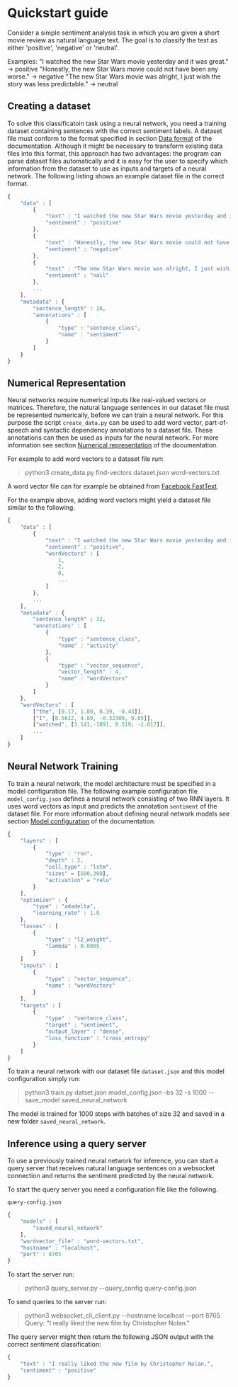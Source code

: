 # Quickstart guide

Consider a simple sentiment analysis task in which you are given a short movie review as natural language text. The goal is to classify the text as either 'positive', 'negative' or 'neutral'.

Examples:
"I watched the new Star Wars movie yesterday and it was great." -> positive
"Honestly, the new Star Wars movie could not have been any worse." -> negative
"The new Star Wars movie was alright, I just wish the story was less predictable." -> neutral

## Creating a dataset

To solve this classificatoin task using a neural network, you need a training dataset containing sentences with the correct sentiment labels.
A dataset file must conform to the format specified in section [Data format](data-format.md) of the documentation. Although it might be necessary to transform existing data files into this format, this approach has two advantages: the program can parse dataset files automatically and it is easy for the user to specify which information from the dataset to use as inputs and targets of a neural network. The following listing shows an example dataset file in the correct format.

```javascript
{
    "data" : [
        {
            "text" : "I watched the new Star Wars movie yesterday and it was great.",
            "sentiment" : "positive"
        },
        {
            "text" : "Honestly, the new Star Wars movie could not have been any worse."
            "sentiment" : "negative"
        },
        {
            "text" : "The new Star Wars movie was alright, I just wish the story was less predictable.",
            "sentiment" : "nail"
        },
        ...
    ],
    "metadata" : {
        "sentence_length" : 16,
        "annotations" : [
            {
                "type" : "sentence_class",
                "name" : "sentiment"
            }
        ]
    }
}
```

## Numerical Representation

Neural networks require numerical inputs like real-valued vectors or matrices. Therefore, the natural language sentences in our dataset file must be represented numerically, before we can train a neural network. For this purpose the script `create_data.py` can be used to add word vector, part-of-speech and syntactic dependency annotations to a dataset file. These annotations can then be used as inputs for the neural network. For more information see section [Numerical representation](numerical-representation.md) of the documentation.

For example to add word vectors to a dataset file run:

> python3 create_data.py find-vectors dataset.json word-vectors.txt

A word vector file can for example be obtained from [Facebook FastText](https://github.com/facebookresearch/fastText).

For the example above, adding word vectors might yield a dataset file similar to the following.

```javascript
{
    "data" : [
        {
            "text" : "I watched the new Star Wars movie yesterday and it was great."
            "sentiment" : "positive",
            "wordVectors" : [
                1,
                2,
                0,
                ...
            ]
        },
        ...
    ],
    "metadata" : {
        "sentence_length" : 32,
        "annotations" : [
            {
                "type" : "sentence_class",
                "name" : "activity"
            },
            {
                "type" : "vector_sequence",
                "vector_length" : 4,
                "name" : "wordVectors"
            }
        ]
    },
    "wordVectors" : [
        ["the", [0.17, 1.80, 0.39, -0.43]],
        ["I", [0.5612, 4.89, -0.32309, 0.65]],
        ["watched", [3.141,-1891, 0.519, -1.017]],
        ...
    ]
}
```

## Neural Network Training

To train a neural network, the model architecture must be specified in a model configuration file. The following example configuration file `model_config.json` defines a neural network consisting of two RNN layers. It uses word vectors as input and predicts the annotation `sentiment` of the dataset file. For more information about defining neural network models see section [Model configuration](model-configuration.md) of the documentation.

```javascript
{
    "layers" : [
        {
            "type" : "rnn",
            "depth" : 2,
            "cell_type" : "lstm",
            "sizes" = [500,300],
            "activation" = "relu"
        }
    ],
    "optimizer" : {
        "type" : "adadelta",
        "learning_rate" : 1.0
    },
    "losses" : [
        {
            "type" : "l2_weight",
            "lambda" : 0.0005
        }
    ]
    "inputs" : [
        {
            "type" : "vector_sequence",
            "name" : "wordVectors"
        }
    ],
    "targets" : [
        {
            "type" : "sentence_class",
            "target" : "sentiment",
            "output_layer" : "dense",
            "loss_function" : "cross_entropy"
        }
    ]
}
```

To train a neural network with our dataset file `dataset.json` and this model configuration simply run:

> python3 train.py datset.json model_config.json -bs 32 -s 1000 --save_model saved_neural_network

The model is trained for 1000 steps with batches of size 32 and saved in a new folder `saved_neural_network`.

## Inference using a query server

To use a previously trained neural network for inference, you can start a query server that receives natural language sentences on a websocket connection and returns the sentiment predicted by the neural network.

To start the query server you need a configuration file like the following.

`query-config.json`

```javascript
{
    "models" : [
        "saved_neural_network"
    ],
    "wordvector_file" : "word-vectors.txt",
    "hostname" : "localhost",
    "port" : 8765
}
```

To start the server run:

> python3 query_server.py --query_config query-config.json

To send queries to the server run:
> python3 websocket_cli_client.py --hostname localhost --port 8765
> Query: "I really liked the new film by Christopher Nolan."

The query server might then return the following JSON output with the correct sentiment classification:

```javascript
{
    "text" : "I really liked the new film by Christopher Nolan.",
    "sentiment" : "positive"
}
```
